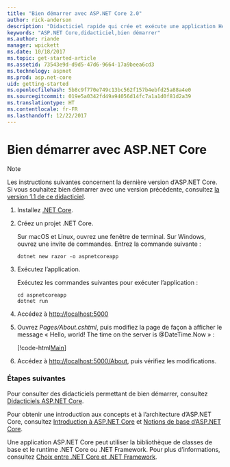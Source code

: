 ```yaml
---
title: "Bien démarrer avec ASP.NET Core 2.0"
author: rick-anderson
description: "Didacticiel rapide qui crée et exécute une application Hello World simple à l’aide d’ASP.NET Core."
keywords: "ASP.NET Core,didacticiel,bien démarrer"
ms.author: riande
manager: wpickett
ms.date: 10/18/2017
ms.topic: get-started-article
ms.assetid: 73543e9d-d9d5-47d6-9664-17a9beea6cd3
ms.technology: aspnet
ms.prod: asp.net-core
uid: getting-started
ms.openlocfilehash: 5b8c9f770e749c13bc562f157b4ebfd25a88a4e0
ms.sourcegitcommit: 019e5a0342fd49a94056d14fc7a1a1d0f81d2a39
ms.translationtype: HT
ms.contentlocale: fr-FR
ms.lasthandoff: 12/22/2017
---
```

# <a name="get-started-with-aspnet-core"></a>Bien démarrer avec ASP.NET Core

> [!NOTE]
> Les instructions suivantes concernent la dernière version d’ASP.NET Core. Si vous souhaitez bien démarrer avec une version précédente, consultez [la version 1.1 de ce didacticiel](xref:getting-started-1.1).

1. Installez [.NET Core](https://www.microsoft.com/net/core/).

2. Créez un projet .NET Core.

   Sur macOS et Linux, ouvrez une fenêtre de terminal. Sur Windows, ouvrez une invite de commandes. Entrez la commande suivante :

    ```terminal
    dotnet new razor -o aspnetcoreapp
    ```
    
4. Exécutez l’application.

    Exécutez les commandes suivantes pour exécuter l’application :

    ```terminal
    cd aspnetcoreapp
    dotnet run
    ```

5. Accédez à [http://localhost:5000](http://localhost:5000)

6. Ouvrez *Pages/About.cshtml*, puis modifiez la page de façon à afficher le message « Hello, world! The time on the server is @DateTime.Now » :

    [!code-html[Main](getting-started/sample/getting-started/about.cshtml?highlight=9&range=1-9)]

7. Accédez à [http://localhost:5000/About](http://localhost:5000/About), puis vérifiez les modifications.

### <a name="next-steps"></a>Étapes suivantes

Pour consulter des didacticiels permettant de bien démarrer, consultez [Didacticiels ASP.NET Core](tutorials/index.md).

Pour obtenir une introduction aux concepts et à l’architecture d’ASP.NET Core, consultez [Introduction à ASP.NET Core](index.md) et [Notions de base d’ASP.NET Core](fundamentals/index.md).

Une application ASP.NET Core peut utiliser la bibliothèque de classes de base et le runtime .NET Core ou .NET Framework. Pour plus d’informations, consultez [Choix entre .NET Core et .NET Framework](https://docs.microsoft.com/dotnet/articles/standard/choosing-core-framework-server).
